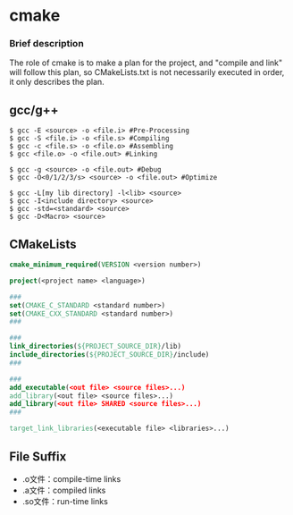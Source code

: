 # cmake

### Brief description

The role of cmake is to make a plan for the project, and "compile and link" will follow this plan, so CMakeLists.txt is not necessarily executed in order, it only describes the plan.

## gcc/g++

```
$ gcc -E <source> -o <file.i> #Pre-Processing
$ gcc -S <file.i> -o <file.s> #Compiling
$ gcc -c <file.s> -o <file.o> #Assembling
$ gcc <file.o> -o <file.out> #Linking

$ gcc -g <source> -o <file.out> #Debug
$ gcc -O<0/1/2/3/s> <source> -o <file.out> #Optimize

$ gcc -L[my lib directory] -l<lib> <source>
$ gcc -I<include directory> <source>
$ gcc -std=<standard> <source>
$ gcc -D<Macro> <source>
```

## CMakeLists

```cmake
cmake_minimum_required(VERSION <version number>)

project(<project name> <language>)

###
set(CMAKE_C_STANDARD <standard number>)
set(CMAKE_CXX_STANDARD <standard number>)
###

###
link_directories(${PROJECT_SOURCE_DIR}/lib)
include_directories(${PROJECT_SOURCE_DIR}/include)
###

###
add_executable(<out file> <source files>...)
add_library(<out file> <source files>...)
add_library(<out file> SHARED <source files>...)
###

target_link_libraries(<executable file> <libraries>...)
```

## File Suffix

- .o文件：compile-time links
- .a文件：compiled links
- .so文件：run-time links

